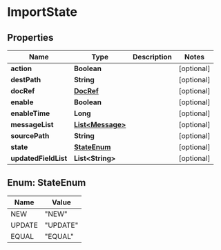 # ImportState

## Properties
Name | Type | Description | Notes
------------ | ------------- | ------------- | -------------
**action** | **Boolean** |  |  [optional]
**destPath** | **String** |  |  [optional]
**docRef** | [**DocRef**](DocRef.md) |  |  [optional]
**enable** | **Boolean** |  |  [optional]
**enableTime** | **Long** |  |  [optional]
**messageList** | [**List&lt;Message&gt;**](Message.md) |  |  [optional]
**sourcePath** | **String** |  |  [optional]
**state** | [**StateEnum**](#StateEnum) |  |  [optional]
**updatedFieldList** | **List&lt;String&gt;** |  |  [optional]

<a name="StateEnum"></a>
## Enum: StateEnum
Name | Value
---- | -----
NEW | &quot;NEW&quot;
UPDATE | &quot;UPDATE&quot;
EQUAL | &quot;EQUAL&quot;
